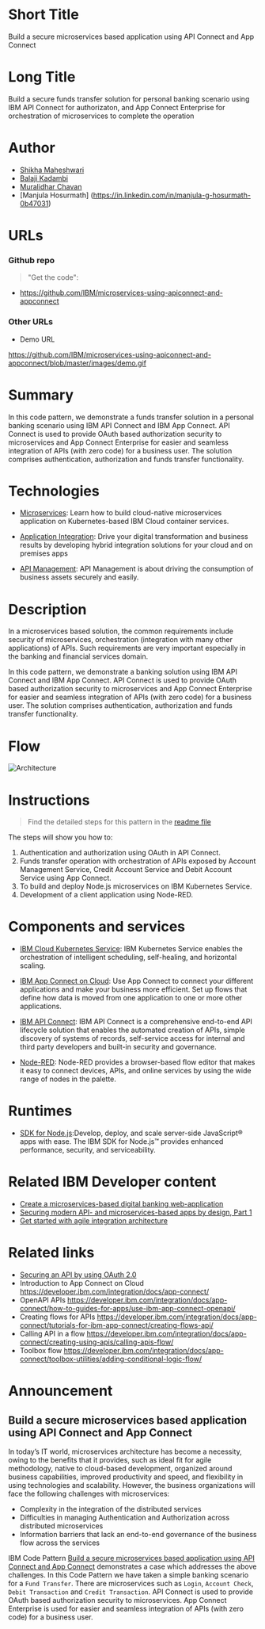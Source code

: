 # Short Title

Build a secure microservices based application using API Connect and App Connect


# Long Title

Build a secure funds transfer solution for personal banking scenario using IBM API Connect for authorizaton, and App Connect Enterprise for orchestration of microservices to complete the operation


# Author

* [Shikha Maheshwari](https://www.linkedin.com/in/shikha-maheshwari) 
* [Balaji Kadambi](https://www.linkedin.com/in/balaji-kadambi-1519223/)
* [Muralidhar Chavan](https://www.linkedin.com/in/muralidhar-chavan-3335b638/)
* [Manjula Hosurmath] (https://in.linkedin.com/in/manjula-g-hosurmath-0b47031)


# URLs

### Github repo

> "Get the code": 
* https://github.com/IBM/microservices-using-apiconnect-and-appconnect


### Other URLs

* Demo URL

https://github.com/IBM/microservices-using-apiconnect-and-appconnect/blob/master/images/demo.gif


# Summary

In this code pattern, we demonstrate a funds transfer solution in a personal banking scenario using IBM API Connect and IBM App Connect. API Connect is used to provide OAuth based authorization security to microservices and App Connect Enterprise for easier and seamless integration of APIs (with zero code) for a business user. The solution comprises authentication, authorization and funds transfer functionality.


# Technologies

* [Microservices](https://www.ibm.com/cloud/garage/architectures/implementation/microservices-kubernetes): Learn how to build cloud-native microservices application on Kubernetes-based IBM Cloud container services.

* [Application Integration](https://developer.ibm.com/integration/): Drive your digital transformation and business results by developing hybrid integration solutions for your cloud and on premises apps

* [API Management](https://developer.ibm.com/apiconnect/2019/01/10/what-is-api-management/): API Management is about driving the consumption of business assets securely and easily.


# Description

In a microservices based solution, the common requirements include security of microservices, orchestration (integration with many other applications) of APIs. Such requirements are very important especially in the banking and financial services domain.

In this code pattern, we demonstrate a banking solution using IBM API Connect and IBM App Connect. API Connect is used to provide OAuth based authorization security to microservices and App Connect Enterprise for easier and seamless integration of APIs (with zero code) for a business user. The solution comprises authentication, authorization and funds transfer functionality.


# Flow

![Architecture](https://github.com/IBM/microservices-using-apiconnect-and-appconnect/blob/master/images/architecture.png)


# Instructions

> Find the detailed steps for this pattern in the [readme file](https://github.com/IBM/microservices-using-apiconnect-and-appconnect/blob/master/README.md) 

The steps will show you how to:

1. Authentication and authorization using OAuth in API Connect.
2. Funds transfer operation with orchestration of APIs exposed by Account Management Service, Credit Account Service and Debit Account Service using App Connect.
3. To build and deploy Node.js microservices on IBM Kubernetes Service.
4. Development of a client application using Node-RED.


# Components and services

* [IBM Cloud Kubernetes Service](https://cloud.ibm.com/containers-kubernetes/catalog/cluster): IBM Kubernetes Service enables the orchestration of intelligent scheduling, self-healing, and horizontal scaling.

* [IBM App Connect on Cloud](https://cloud.ibm.com/catalog/services/app-connect): Use App Connect to connect your different applications and make your business more efficient. Set up flows that define how data is moved from one application to one or more other applications.

* [IBM API Connect](https://cloud.ibm.com/catalog/services/api-connect): IBM API Connect is a comprehensive end-to-end API lifecycle solution that enables the automated creation of APIs, simple discovery of systems of records, self-service access for internal and third party developers and built-in security and governance.

* [Node-RED](https://cloud.ibm.com/docs/starters/Node-RED?topic=starters-gettingstarted#nodered): Node-RED provides a browser-based flow editor that makes it easy to connect devices, APIs, and online services by using the wide range of nodes in the palette.


# Runtimes

* [SDK for Node.js](https://console.bluemix.net/catalog/starters/sdk-for-nodejs):Develop, deploy, and scale server-side JavaScript® apps with ease. The IBM SDK for Node.js™ provides enhanced performance, security, and serviceability.


# Related IBM Developer content

* [Create a microservices-based digital banking web-application](https://developer.ibm.com/patterns/build-digital-bank-microservices-kubernetes/)
* [Securing modern API- and microservices-based apps by design, Part 1](https://developer.ibm.com/articles/securing-modern-api-and-microservices-apps-1/)
* [Get started with agile integration architecture](https://developer.ibm.com/tutorials/get-started-with-agile-integration-architecture-integration-modernization-in-action/)


# Related links

* [Securing an API by using OAuth 2.0](https://www.ibm.com/support/knowledgecenter/en/SSFS6T/com.ibm.apic.toolkit.doc/tutorial_apionprem_security_OAuth.html)
* Introduction to App Connect on Cloud https://developer.ibm.com/integration/docs/app-connect/
* OpenAPI APIs https://developer.ibm.com/integration/docs/app-connect/how-to-guides-for-apps/use-ibm-app-connect-openapi/
* Creating flows for APIs https://developer.ibm.com/integration/docs/app-connect/tutorials-for-ibm-app-connect/creating-flows-api/
* Calling API in a flow https://developer.ibm.com/integration/docs/app-connect/creating-using-apis/calling-apis-flow/
* Toolbox flow https://developer.ibm.com/integration/docs/app-connect/toolbox-utilities/adding-conditional-logic-flow/


# Announcement

## Build a secure microservices based application using API Connect and App Connect
In today’s IT world, microservices architecture has become a necessity, owing to the benefits that it provides, such as ideal fit for agile methodology, native to cloud-based development, organized around business capabilities, improved productivity and speed, and flexibility in using technologies and scalability. However, the business organizations will face the following challenges with microservices:

- Complexity in the integration of the distributed services
- Difficulties in managing Authentication and Authorization across distributed microservices
- Information barriers that lack an end-to-end governance of the business flow across the services

IBM Code Pattern [Build a secure microservices based application using API Connect and App Connect](https://github.com/IBM/microservices-using-apiconnect-and-appconnect) demonstrates a case which addresses the above challenges. In this Code Pattern we have taken a simple banking scenario for a `Fund Transfer`. There are microservices such as `Login`, `Account Check`, `Debit Transaction` and `Credit Transaction`. API Connect is used to provide OAuth based authorization security to microservices. App Connect Enterprise is used for easier and seamless integration of APIs (with zero code) for a business user.



